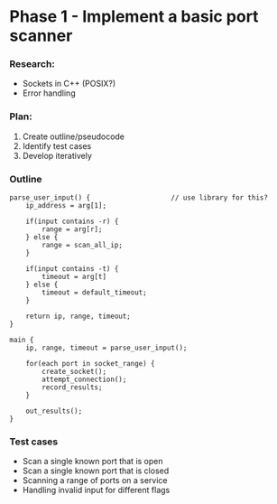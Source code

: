 # Phase 1 - Implement a basic port scanner

### Research:
- Sockets in C++ (POSIX?)
- Error handling

### Plan:
1. Create outline/pseudocode
2. Identify test cases
3. Develop iteratively

### Outline
```
parse_user_input() {                    // use library for this?
    ip_address = arg[1];

    if(input contains -r) {
        range = arg[r];
    } else {
        range = scan_all_ip;
    }

    if(input contains -t) {
        timeout = arg[t]
    } else {
        timeout = default_timeout;
    }

    return ip, range, timeout;
}

main {
    ip, range, timeout = parse_user_input();

    for(each port in socket_range) {
        create_socket();
        attempt_connection();
        record_results;
    }

    out_results();
}
```

### Test cases
- Scan a single known port that is open
- Scan a single known port that is closed
- Scanning a range of ports on a service
- Handling invalid input for different flags